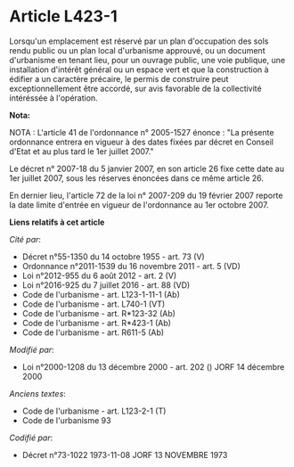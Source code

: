 # Article L423-1

Lorsqu'un emplacement est réservé par un plan d'occupation des sols rendu public ou un plan local d'urbanisme approuvé, ou un
document d'urbanisme en tenant lieu, pour un ouvrage public, une voie publique, une installation d'intérêt général ou un
espace vert et que la construction à édifier a un caractère précaire, le permis de construire peut exceptionnellement être
accordé, sur avis favorable de la collectivité intéréssée à l'opération.

**Nota:**

NOTA : L'article 41 de l'ordonnance n° 2005-1527 énonce : "La présente ordonnance entrera en vigueur à des dates fixées par
décret en Conseil d'Etat et au plus tard le 1er juillet 2007."

Le décret n° 2007-18 du 5 janvier 2007, en son article 26 fixe cette date au 1er juillet 2007, sous les réserves énoncées
dans ce même article 26.

En dernier lieu, l'article 72 de la loi n° 2007-209 du 19 février 2007 reporte la date limite d'entrée en vigueur de
l'ordonnance au 1er octobre 2007.

**Liens relatifs à cet article**

_Cité par_:

  - Décret n°55-1350 du 14 octobre 1955 - art. 73 (V)
  - Ordonnance n°2011-1539 du 16 novembre 2011 - art. 5 (VD)
  - Loi n°2012-955 du 6 août 2012 - art. 2 (V)
  - Loi n°2016-925 du 7 juillet 2016 - art. 88 (VD)
  - Code de l'urbanisme - art. L123-1-11-1 (Ab)
  - Code de l'urbanisme - art. L740-1 (VT)
  - Code de l'urbanisme - art. R*123-32 (Ab)
  - Code de l'urbanisme - art. R*423-1 (Ab)
  - Code de l'urbanisme - art. R611-5 (Ab)

_Modifié par_:

  - Loi n°2000-1208 du 13 décembre 2000 - art. 202 () JORF 14 décembre 2000

_Anciens textes_:

  - Code de l'urbanisme - art. L123-2-1 (T)
  - Code de l'urbanisme 93

_Codifié par_:

  - Décret n°73-1022 1973-11-08 JORF 13 NOVEMBRE 1973
